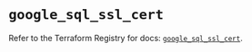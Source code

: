 # `google_sql_ssl_cert`

Refer to the Terraform Registry for docs: [`google_sql_ssl_cert`](https://registry.terraform.io/providers/hashicorp/google/5.45.2/docs/resources/sql_ssl_cert).
